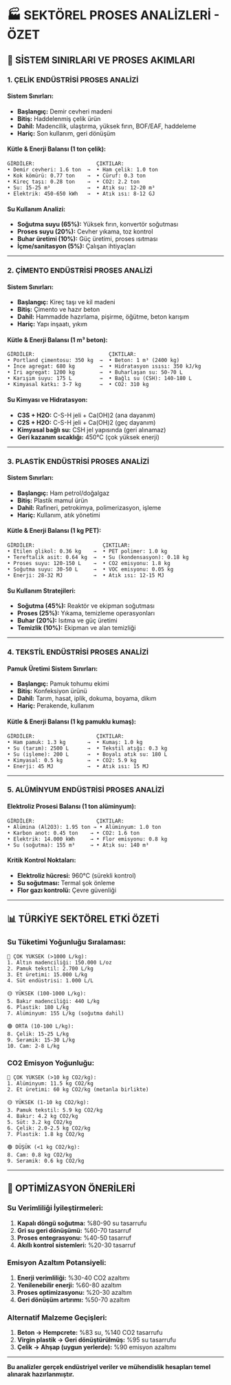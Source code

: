 # 🏭 SEKTÖREL PROSES ANALİZLERİ - ÖZET

## 🎯 **SİSTEM SINIRLARI VE PROSES AKIMLARI**

### **1. ÇELİK ENDÜSTRİSİ PROSES ANALİZİ**

#### **Sistem Sınırları:**
- **Başlangıç:** Demir cevheri madeni
- **Bitiş:** Haddelenmiş çelik ürün  
- **Dahil:** Madencilik, ulaştırma, yüksek fırın, BOF/EAF, haddeleme
- **Hariç:** Son kullanım, geri dönüşüm

#### **Kütle & Enerji Balansı (1 ton çelik):**
```
GİRDİLER:                    ÇIKTILAR:
• Demir cevheri: 1.6 ton  →  • Ham çelik: 1.0 ton
• Kok kömürü: 0.77 ton    →  • Cüruf: 0.3 ton  
• Kireç taşı: 0.28 ton    →  • CO2: 2.2 ton
• Su: 15-25 m³            →  • Atık su: 12-20 m³
• Elektrik: 450-650 kWh   →  • Atık ısı: 8-12 GJ
```

#### **Su Kullanım Analizi:**
- **Soğutma suyu (65%):** Yüksek fırın, konvertör soğutması
- **Proses suyu (20%):** Cevher yıkama, toz kontrol
- **Buhar üretimi (10%):** Güç üretimi, proses ısıtması
- **İçme/sanitasyon (5%):** Çalışan ihtiyaçları

---

### **2. ÇİMENTO ENDÜSTRİSİ PROSES ANALİZİ**

#### **Sistem Sınırları:**
- **Başlangıç:** Kireç taşı ve kil madeni
- **Bitiş:** Çimento ve hazır beton
- **Dahil:** Hammadde hazırlama, pişirme, öğütme, beton karışım
- **Hariç:** Yapı inşaatı, yıkım

#### **Kütle & Enerji Balansı (1 m³ beton):**
```
GİRDİLER:                        ÇIKTILAR:
• Portland çimentosu: 350 kg  →  • Beton: 1 m³ (2400 kg)
• İnce agregat: 680 kg        →  • Hidratasyon ısısı: 350 kJ/kg
• İri agregat: 1200 kg        →  • Buharlaşan su: 50-70 L
• Karışım suyu: 175 L         →  • Bağlı su (CSH): 140-180 L
• Kimyasal katkı: 3-7 kg      →  • CO2: 310 kg
```

#### **Su Kimyası ve Hidratasyon:**
- **C3S + H2O:** C-S-H jeli + Ca(OH)2 (ana dayanım)
- **C2S + H2O:** C-S-H jeli + Ca(OH)2 (geç dayanım)  
- **Kimyasal bağlı su:** CSH jel yapısında (geri alınamaz)
- **Geri kazanım sıcaklığı:** 450°C (çok yüksek enerji)

---

### **3. PLASTİK ENDÜSTRİSİ PROSES ANALİZİ**

#### **Sistem Sınırları:**
- **Başlangıç:** Ham petrol/doğalgaz
- **Bitiş:** Plastik mamul ürün
- **Dahil:** Rafineri, petrokimya, polimerizasyon, işleme
- **Hariç:** Kullanım, atık yönetimi

#### **Kütle & Enerji Balansı (1 kg PET):**
```
GİRDİLER:                      ÇIKTILAR:
• Etilen glikol: 0.36 kg    →  • PET polimer: 1.0 kg
• Tereftalik asit: 0.64 kg  →  • Su (kondensasyon): 0.18 kg
• Proses suyu: 120-150 L    →  • CO2 emisyonu: 1.8 kg
• Soğutma suyu: 30-50 L     →  • VOC emisyonu: 0.05 kg
• Enerji: 28-32 MJ          →  • Atık ısı: 12-15 MJ
```

#### **Su Kullanım Stratejileri:**
- **Soğutma (45%):** Reaktör ve ekipman soğutması
- **Proses (25%):** Yıkama, temizleme operasyonları
- **Buhar (20%):** Isıtma ve güç üretimi
- **Temizlik (10%):** Ekipman ve alan temizliği

---

### **4. TEKSTİL ENDÜSTRİSİ PROSES ANALİZİ**

#### **Pamuk Üretimi Sistem Sınırları:**
- **Başlangıç:** Pamuk tohumu ekimi
- **Bitiş:** Konfeksiyon ürünü
- **Dahil:** Tarım, hasat, iplik, dokuma, boyama, dikım
- **Hariç:** Perakende, kullanım

#### **Kütle & Enerji Balansı (1 kg pamuklu kumaş):**
```
GİRDİLER:                    ÇIKTILAR:
• Ham pamuk: 1.3 kg       →  • Kumaş: 1.0 kg
• Su (tarım): 2500 L      →  • Tekstil atığı: 0.3 kg
• Su (işleme): 200 L      →  • Boyalı atık su: 180 L
• Kimyasal: 0.5 kg        →  • CO2: 5.9 kg
• Enerji: 45 MJ           →  • Atık ısı: 15 MJ
```

---

### **5. ALÜMİNYUM ENDÜSTRİSİ PROSES ANALİZİ**

#### **Elektroliz Prosesi Balansı (1 ton alüminyum):**
```
GİRDİLER:                    ÇIKTILAR:
• Alümina (Al2O3): 1.95 ton → • Alüminyum: 1.0 ton
• Karbon anot: 0.45 ton    → • CO2: 1.6 ton
• Elektrik: 14.000 kWh     → • Flor emisyonu: 0.8 kg
• Su (soğutma): 155 m³     → • Atık su: 140 m³
```

#### **Kritik Kontrol Noktaları:**
- **Elektroliz hücresi:** 960°C (sürekli kontrol)
- **Su soğutması:** Termal şok önleme
- **Flor gazı kontrolü:** Çevre güvenliği

---

## 📊 **TÜRKİYE SEKTÖREL ETKİ ÖZETİ**

### **Su Tüketimi Yoğunluğu Sıralaması:**
```
🔴 ÇOK YÜKSEK (>1000 L/kg):
1. Altın madenciliği: 150.000 L/oz
2. Pamuk tekstil: 2.700 L/kg  
3. Et üretimi: 15.000 L/kg
4. Süt endüstrisi: 1.000 L/L

🟡 YÜKSEK (100-1000 L/kg):
5. Bakır madenciliği: 440 L/kg
6. Plastik: 180 L/kg
7. Alüminyum: 155 L/kg (soğutma dahil)

🟢 ORTA (10-100 L/kg):
8. Çelik: 15-25 L/kg
9. Seramik: 15-30 L/kg
10. Cam: 2-8 L/kg
```

### **CO2 Emisyon Yoğunluğu:**
```
🔴 ÇOK YÜKSEK (>10 kg CO2/kg):
1. Alüminyum: 11.5 kg CO2/kg
2. Et üretimi: 60 kg CO2/kg (metanla birlikte)

🟡 YÜKSEK (1-10 kg CO2/kg):
3. Pamuk tekstil: 5.9 kg CO2/kg
4. Bakır: 4.2 kg CO2/kg
5. Süt: 3.2 kg CO2/kg
6. Çelik: 2.0-2.5 kg CO2/kg
7. Plastik: 1.8 kg CO2/kg

🟢 DÜŞÜK (<1 kg CO2/kg):
8. Cam: 0.8 kg CO2/kg
9. Seramik: 0.6 kg CO2/kg
```

---

## 🎯 **OPTİMİZASYON ÖNERİLERİ**

### **Su Verimliliği İyileştirmeleri:**
1. **Kapalı döngü soğutma:** %80-90 su tasarrufu
2. **Gri su geri dönüşümü:** %60-70 tasarruf
3. **Proses entegrasyonu:** %40-50 tasarruf
4. **Akıllı kontrol sistemleri:** %20-30 tasarruf

### **Emisyon Azaltım Potansiyeli:**
1. **Enerji verimliliği:** %30-40 CO2 azaltımı
2. **Yenilenebilir enerji:** %60-80 azaltım
3. **Proses optimizasyonu:** %20-30 azaltım
4. **Geri dönüşüm artırımı:** %50-70 azaltım

### **Alternatif Malzeme Geçişleri:**
1. **Beton → Hempcrete:** %83 su, %140 CO2 tasarrufu
2. **Virgin plastik → Geri dönüştürülmüş:** %95 su tasarrufu
3. **Çelik → Ahşap (uygun yerlerde):** %90 emisyon azaltımı

---

**Bu analizler gerçek endüstriyel veriler ve mühendislik hesapları temel alınarak hazırlanmıştır.** 